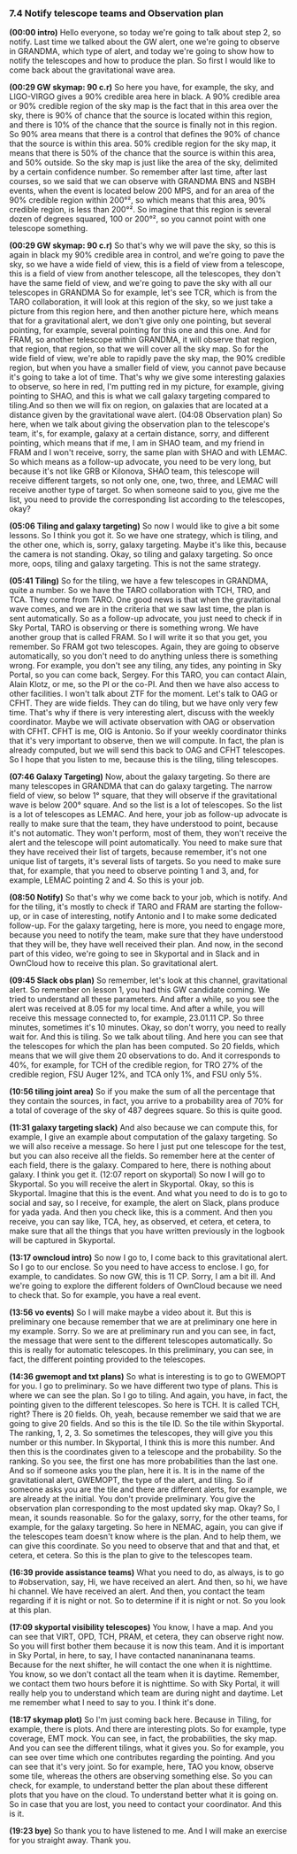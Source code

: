 ### 7.4 Notify telescope teams and Observation plan


**(00:00 intro)**
Hello everyone, so today we're going to talk about step 2, so notify. Last time we talked about the GW alert, one we're going to observe in GRANDMA, which type of alert, and today we're going to show how to notify the telescopes and how to produce the plan. So first I would like to come back about the gravitational wave area.

**(00:29 GW skymap: 90 c.r)**
So here you have, for example, the sky, and LIGO-VIRGO gives a 90% credible area here in black. A 90% credible area or 90% credible region of the sky map is the fact that in this area over the sky, there is 90% of chance that the source is located within this region, and there is 10% of the chance that the source is finally not in this region. So 90% area means that there is a control that defines the 90% of chance that the source is within this area.
50% credible region for the sky map, it means that there is 50% of the chance that the source is within this area, and 50% outside. So the sky map is just like the area of the sky, delimited by a certain confidence number. So remember after last time, after last courses, so we said that we can observe with GRANDMA BNS and NSBH events, when the event is located below 200 MPS, and for an area of the 90% credible region within 200°², so which means that this area, 90% credible region, is less than 200°².
So imagine that this region is several dozen of degrees squared, 100 or 200°², so you cannot point with one telescope something. 

**(00:29 GW skymap: 90 c.r)**
So that's why we will pave the sky, so this is again in black my 90% credible area in control, and we're going to pave the sky, so we have a wide field of view, this is a field of view from a telescope, this is a field of view from another telescope, all the telescopes, they don't have the same field of view, and we're going to pave the sky with all our telescopes in GRANDMA So for example, let's see TCR, which is from the TARO collaboration, it will look at this region of the sky, so we just take a picture from this region here, and then another picture here, which means that for a gravitational alert, we don't give only one pointing, but several pointing, for example, several pointing for this one and this one.
And for FRAM, so another telescope within GRANDMA, it will observe that region, that region, that region, so that we will cover all the sky map. So for the wide field of view, we're able to rapidly pave the sky map, the 90% credible region, but when you have a smaller field of view, you cannot pave because it's going to take a lot of time. That's why we give some interesting galaxies to observe, so here in red, I'm putting red in my picture, for example, giving pointing to SHAO, and this is what we call galaxy targeting compared to tiling.And so then we will fix on region, on galaxies that are located at a distance given by the gravitational wave alert. 
(04:08 Observation plan)
So here, when we talk about giving the observation plan to the telescope's team, it's, for example, galaxy at a certain distance, sorry, and different pointing, which means that if me, I am in SHAO team, and my friend in FRAM and I won't receive, sorry, the same plan with SHAO and with LEMAC. So which means as a follow-up advocate, you need to be very long, but because it's not like GRB or Kilonova, SHAO team, this telescope will receive different targets, so not only one, one, two, three, and LEMAC will receive another type of target.
So when someone said to you, give me the list, you need to provide the corresponding list according to the telescopes, okay? 

**(05:06 Tiling and galaxy targeting)**
So now I would like to give a bit some lessons. So I think you got it. So we have one strategy, which is tiling, and the other one, which is, sorry, galaxy targeting.
Maybe it's like this, because the camera is not standing. Okay, so tiling and galaxy targeting. So once more, oops, tiling and galaxy targeting.
This is not the same strategy. 

**(05:41 Tiling)**
So for the tiling, we have a few telescopes in GRANDMA, quite a number. So we have the TARO collaboration with TCH, TRO, and TCA. They come from TARO. One good news is that when the gravitational wave comes, and we are in the criteria that we saw last time, the plan is sent automatically. So as a follow-up advocate, you just need to check if in Sky Portal, TARO is observing or there is something wrong. We have another group that is called FRAM. So I will write it so that you get, you remember. So FRAM got two telescopes. Again, they are going to observe automatically, so you don't need to do anything unless there is something wrong. For example, you don't see any tiling, any tides, any pointing in Sky Portal, so you can come back, Sergey. For this TARO, you can contact Alain, Alain Klotz, or me, so the PI or the co-PI.
And then we have also access to other facilities. I won't talk about ZTF for the moment. Let's talk to OAG or CFHT. They are wide fields. They can do tiling, but we have only very few time. That's why if there is very interesting alert, discuss with the weekly coordinator.
Maybe we will activate observation with OAG or observation with CFHT. CFHT is me, OIG is Antonio. So if your weekly coordinator thinks that it's very important to observe, then we will compute.
In fact, the plan is already computed, but we will send this back to OAG and CFHT telescopes. So I hope that you listen to me, because this is the tiling, tiling telescopes.

**(07:46 Galaxy Targeting)**
 Now, about the galaxy targeting. So there are many telescopes in GRANDMA that can do galaxy targeting. The narrow field of view, so below 1° square, that they will observe if the gravitational wave is below 200° square. And so the list is a lot of telescopes.
So the list is a lot of telescopes as LEMAC. And here, your job as follow-up advocate is really to make sure that the team, they have understood to point, because it's not automatic. They won't perform, most of them, they won't receive the alert and the telescope will point automatically.
You need to make sure that they have received their list of targets, because remember, it's not one unique list of targets, it's several lists of targets. So you need to make sure that, for example, that you need to observe pointing 1 and 3, and, for example, LEMAC pointing 2 and 4. So this is your job. 

**(08:50 Notify)**
So that's why we come back to your job, which is notify. And for the tiling, it's mostly to check if TARO and FRAM are starting the follow-up, or in case of interesting, notify Antonio and I to make some dedicated follow-up. For the galaxy targeting, here is more, you need to engage more, because you need to notify the team, make sure that they have understood that they will be, they have well received their plan. And now, in the second part of this video, we're going to see in Skyportal and in Slack and in OwnCloud how to receive this plan. So gravitational alert. 

**(09:45 Slack obs plan)**
So remember, let's look at this channel, gravitational alert. So remember on lesson 1, you had this GW candidate coming.
We tried to understand all these parameters. And after a while, so you see the alert was received at 8.05 for my local time. And after a while, you will receive this message connected to, for example, 23.01.11 CP.
So three minutes, sometimes it's 10 minutes. Okay, so don't worry, you need to really wait for. And this is tiling.
So we talk about tiling. And here you can see that the telescopes for which the plan has been computed. So 20 fields, which means that we will give them 20 observations to do.
And it corresponds to 40%, for example, for TCH of the credible region, for TRO 27% of the credible region, FSU Auger 12%, and TCA only 1%, and FSU only 5%. 

**(10:56 tiling joint area)**
So if you make the sum of all the percentage that they contain the sources, in fact, you arrive to a probability area of 70% for a total of coverage of the sky of 487 degrees square. So this is quite good.

**(11:31 galaxy targeting slack)**
And also because we can compute this, for example, I give an example about computation of the galaxy targeting. So we will also receive a message. So here I just put one telescope for the test, but you can also receive all the fields.
So remember here at the center of each field, there is the galaxy. Compared to here, there is nothing about galaxy. I think you get it.
(12:07 report on skyportal)
So now I will go to Skyportal. So you will receive the alert in Skyportal. Okay, so this is Skyportal.
Imagine that this is the event. And what you need to do is to go to social and say, so I receive, for example, the alert on Slack, plans produce for yada yada. And then you check like, this is a comment.
And then you receive, you can say like, TCA, hey, as observed, et cetera, et cetera, to make sure that all the things that you have written previously in the logbook will be captured in Skyportal. 

**(13:17 owncloud intro)**
So now I go to, I come back to this gravitational alert. So I go to our enclose.
So you need to have access to enclose. I go, for example, to candidates. So now GW, this is 11 CP.
Sorry, I am a bit ill. And we're going to explore the different folders of OwnCloud because we need to check that. So for example, you have a real event. 

**(13:56 vo events)**
So I will make maybe a video about it. But this is preliminary one because remember that we are at preliminary one here in my example. Sorry.
So we are at preliminary run and you can see, in fact, the message that were sent to the different telescopes automatically. So this is really for automatic telescopes. In this preliminary, you can see, in fact, the different pointing provided to the telescopes.

**(14:36 gwemopt and txt plans)**
So what is interesting is to go to GWEMOPT for you. I go to preliminary. So we have different two type of plans.
This is where we can see the plan. So I go to tiling. And again, you have, in fact, the pointing given to the different telescopes.
So here is TCH. It is called TCH, right? There is 20 fields. Oh, yeah, because remember we said that we are going to give 20 fields.
And so this is the tile ID. So the tile within Skyportal. The ranking, 1, 2, 3. So sometimes the telescopes, they will give you this number or this number.
In Skyportal, I think this is more this number. And then this is the coordinates given to a telescope and the probability. So the ranking.
So you see, the first one has more probabilities than the last one. And so if someone asks you the plan, here it is. It is in the name of the gravitational alert, GWEMOPT, the type of the alert, and tiling. So if someone asks you are the tile and there are different alerts, for example, we are already at the initial. You don't provide preliminary. You give the observation plan corresponding to the most updated sky map.
Okay? So, I mean, it sounds reasonable. So for the galaxy, sorry, for the other teams, for example, for the galaxy targeting. So here in NEMAC, again, you can give if the telescopes team doesn't know where is the plan.
And to help them, we can give this coordinate. So you need to observe that and that and that, et cetera, et cetera. So this is the plan to give to the telescopes team.

**(16:39 provide assistance teams)**
What you need to do, as always, is to go to #observation, say, Hi, we have received an alert. And then, so hi, we have hi channel. We have received an alert.
And then, you contact the team regarding if it is night or not. So to determine if it is night or not. So you look at this plan.

**(17:09 skyportal visibility telescopes)**
You know, I have a map. And you can see that VIRT, OPD, TCH, PRAM, et cetera, they can observe right now. So you will first bother them because it is now this team.
And it is important in Sky Portal, in here, to say, I have contacted nananinanana teams. Because for the next shifter, he will contact the one when it is nighttime. You know, so we don't contact all the team when it is daytime.
Remember, we contact them two hours before it is nighttime. So with Sky Portal, it will really help you to understand which team are during night and daytime. Let me remember what I need to say to you. I think it's done.

**(18:17 skymap plot)**
 So I'm just coming back here. Because in Tiling, for example, there is plots.
And there are interesting plots. So for example, type coverage, EMT mock. You can see, in fact, the probabilities, the sky map.
And you can see the different tilings, what it gives you. So for example, you can see over time which one contributes regarding the pointing. And you can see that it's very joint.
So for example, here, TAO you know, observe some tile, whereas the others are observing something else. So you can check, for example, to understand better the plan about these different plots that you have on the cloud. To understand better what it is going on.
So in case that you are lost, you need to contact your coordinator. And this is it. 

**(19:23 bye)**
So thank you to have listened to me.
And I will make an exercise for you straight away. Thank you.



